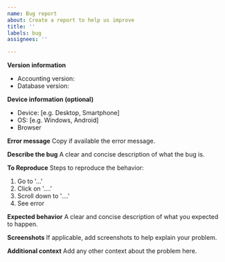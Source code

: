 ```yaml
---
name: Bug report
about: Create a report to help us improve
title: ''
labels: bug
assignees: ''

---
```


**Version information**
- Accounting version:
- Database version:

**Device information (optional)**
- Device: [e.g. Desktop, Smartphone]
- OS: [e.g. Windows, Android]
- Browser

**Error message**
Copy if available the error message.

**Describe the bug**
A clear and concise description of what the bug is.

**To Reproduce**
Steps to reproduce the behavior:
1. Go to '...'
2. Click on '....'
3. Scroll down to '....'
4. See error

**Expected behavior**
A clear and concise description of what you expected to happen.

**Screenshots**
If applicable, add screenshots to help explain your problem.

**Additional context**
Add any other context about the problem here.
